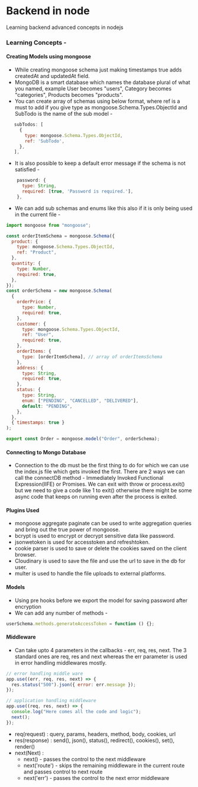 # Backend in node

Learning backend advanced concepts in nodejs

### Learning Concepts -

#### Creating Models using mongoose

- While creating mongoose schema just making timestamps true adds createdAt and updatedAt field.
- MongoDB is a smart database which names the database plural of what you named, example User becomes "users", Category becomes "categories", Products becomes "products".
- You can create array of schemas using below format, where ref is a must to add if you give type as mongoose.Schema.Types.ObjectId and SubTodo is the name of the sub model -

```js
   subTodos: [
     {
       type: mongoose.Schema.Types.ObjectId,
       ref: 'SubTodo',
     },
   ],
```

- It is also possible to keep a default error message if the schema is not satisfied -

```js
    password: {
      type: String,
      required: [true, 'Password is required.'],
    },
```

- We can add sub schemas and enums like this also if it is only being used in the current file -

```js
import mongoose from "mongoose";

const orderItemSchema = mongoose.Schema({
  product: {
    type: mongoose.Schema.Types.ObjectId,
    ref: "Product",
  },
  quantity: {
    type: Number,
    required: true,
  },
});
const orderSchema = new mongoose.Schema(
  {
    orderPrice: {
      type: Number,
      required: true,
    },
    customer: {
      type: mongoose.Schema.Types.ObjectId,
      ref: "User",
      required: true,
    },
    orderItems: {
      type: [orderItemSchema], // array of orderItemsSchema
    },
    address: {
      type: String,
      required: true,
    },
    status: {
      type: String,
      enum: ["PENDING", "CANCELLED", "DELIVERED"],
      default: "PENDING",
    },
  },
  { timestamps: true }
);

export const Order = mongoose.model("Order", orderSchema);
```

#### Connecting to Mongo Database

- Connection to the db must be the first thing to do for which we can use the index.js file which gets invoked the first. There are 2 ways we can call the connectDB method - Immediately Invoked Functional Expression(IIFE) or Promises. We can exit with throw or process.exit() but we need to give a code like 1 to exit() otherwise there might be some async code that keeps on running even after the process is exited.

#### Plugins Used

- mongoose aggregate paginate can be used to write aggregation queries and bring out the true power of mongoose.
- bcrypt is used to encrypt or decrypt sensitive data like password.
- jsonwetoken is used for accesstoken and refreshtoken.
- cookie parser is used to save or delete the cookies saved on the client browser.
- Cloudinary is used to save the file and use the url to save in the db for user.
- multer is used to handle the file uploads to external platforms.

#### Models

- Using pre hooks before we export the model for saving password after encryption
- We can add any number of methods -

```js
userSchema.methods.generateAccessToken = function () {};
```

#### Middleware

- Can take upto 4 parameters in the callbacks - err, req, res, next. The 3 standard ones are req, res and next whereas the err parameter is used in error handling middlewares mostly.

```js
// error handling middle ware
app.use((err, req, res, next) => {
  res.status("500").json({ error: err.message });
});

// application handling middleware
app.use((req, res, next) => {
  console.log("Here comes all the code and logic");
  next();
});
```

- req(request) : query, params, headers, method, body, cookies, url
- res(response) : send(), json(), status(), redirect(), cookies(), set(), render()
- next(Next) :
  - next() - passes the control to the next middleware
  - next('route') - skips the remaining middleware in the current route and passes control to next route
  - next('err') - passes the control to the next error middleware
